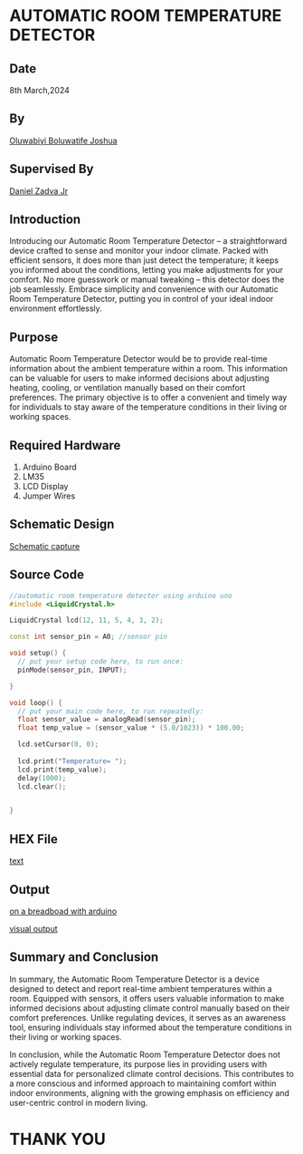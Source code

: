 # AUTOMATIC ROOM TEMPERATURE DETECTOR
## Date
8th March,2024
## By
[Oluwabiyi Boluwatife Joshua](https://github.com/BoluBiyi03)
## Supervised By
[Daniel Zadva Jr](https://github.com/zadvajr)
## Introduction 
Introducing our Automatic Room Temperature Detector – a straightforward device crafted to sense and monitor your indoor climate. Packed with efficient sensors, it does more than just detect the temperature; it keeps you informed about the conditions, letting you make adjustments for your comfort. No more guesswork or manual tweaking – this detector does the job seamlessly. Embrace simplicity and convenience with our Automatic Room Temperature Detector, putting you in control of your ideal indoor environment effortlessly.
## Purpose 
Automatic Room Temperature Detector would be to provide real-time information about the ambient temperature within a room. This information can be valuable for users to make informed decisions about adjusting heating, cooling, or ventilation manually based on their comfort preferences. The primary objective is to offer a convenient and timely way for individuals to stay aware of the temperature conditions in their 
living or working spaces.
## Required Hardware 
1) Arduino Board
2) LM35
3) LCD Display
4) Jumper Wires
## Schematic Design 
[Schematic capture](https://drive.google.com/file/d/1UyTEMHNMLFzWqgTHpVoadyMwwe1sk8zn/view?usp=sharing)
## Source Code 
``` cpp
//automatic room temperature detector using arduino uno
#include <LiquidCrystal.h>

LiquidCrystal lcd(12, 11, 5, 4, 3, 2);

const int sensor_pin = A0; //sensor pin

void setup() {
  // put your setup code here, to run once:
  pinMode(sensor_pin, INPUT);

}

void loop() {
  // put your main code here, to run repeatedly:
  float sensor_value = analogRead(sensor_pin);
  float temp_value = (sensor_value * (5.0/1023)) * 100.00;

  lcd.setCursor(0, 0);
  
  lcd.print("Temperature= ");
  lcd.print(temp_value);
  delay(1000);
  lcd.clear();


}
```
## HEX File 
[text]([text](temp_detector_sketch/temp_detector_sketch.ino.hex))
## Output 
[on a breadboad with arduino]()

[visual output]()
## Summary and Conclusion
In summary, the Automatic Room Temperature Detector is a device designed to detect and report real-time ambient temperatures within a room. Equipped with sensors, it offers users valuable information to make informed decisions about adjusting climate control manually based on their comfort preferences. Unlike regulating devices, it serves as an awareness tool, ensuring individuals stay informed about the temperature conditions in their living or working spaces.

In conclusion, while the Automatic Room Temperature Detector does not actively regulate temperature, its purpose lies in providing users with essential data for personalized climate control decisions. This contributes to a more conscious and informed approach to maintaining comfort within indoor environments, aligning with the growing emphasis on efficiency and user-centric control in modern living.

# THANK YOU
